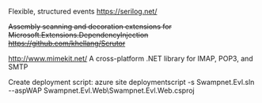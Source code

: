 
Flexible, structured events
https://serilog.net/

~~Assembly scanning and decoration extensions for Microsoft.Extensions.DependencyInjection~~
~~https://github.com/khellang/Scrutor~~

http://www.mimekit.net/
A cross-platform .NET library for IMAP, POP3, and SMTP


Create deployment script:
azure site deploymentscript -s Swampnet.Evl.sln --aspWAP Swampnet.Evl.Web\Swampnet.Evl.Web.csproj
